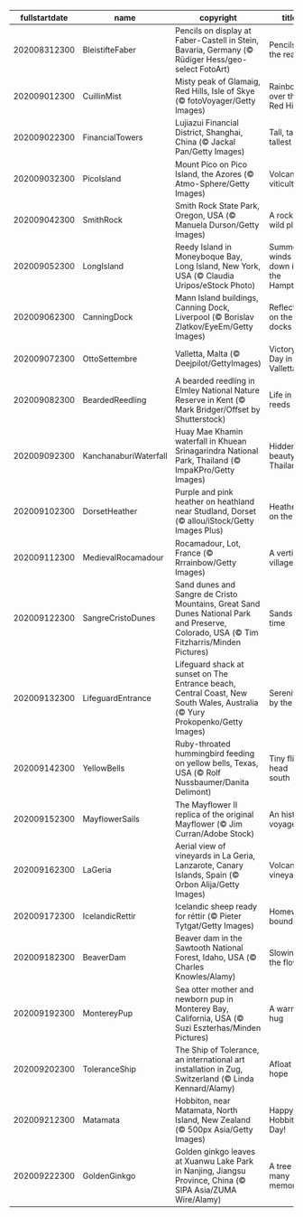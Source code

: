 |fullstartdate|name|copyright|title|image|
|--|--|--|--|--|
202008312300|BleistifteFaber|Pencils on display at Faber-Castell in Stein, Bavaria, Germany (© Rüdiger Hess/geo-select FotoArt)|Pencils at the ready!|![](/en-GB/2020/09/202008312300BleistifteFaber.jpg)|
202009012300|CuillinMist|Misty peak of Glamaig, Red Hills, Isle of Skye (© fotoVoyager/Getty Images)|Rainbow over the Red Hills|![](/en-GB/2020/09/202009012300CuillinMist.jpg)|
202009022300|FinancialTowers|Lujiazui Financial District, Shanghai, China (© Jackal Pan/Getty Images)|Tall, taller, tallest|![](/en-GB/2020/09/202009022300FinancialTowers.jpg)|
202009032300|PicoIsland|Mount Pico on Pico Island, the Azores (© Atmo-Sphere/Getty Images)|Volcanic viticulture|![](/en-GB/2020/09/202009032300PicoIsland.jpg)|
202009042300|SmithRock|Smith Rock State Park, Oregon, USA (© Manuela Durson/Getty Images)|A rock in a wild place|![](/en-GB/2020/09/202009042300SmithRock.jpg)|
202009052300|LongIsland|Reedy Island in Moneyboque Bay, Long Island, New York, USA (© Claudia Uripos/eStock Photo)|Summer winds down in the Hamptons|![](/en-GB/2020/09/202009052300LongIsland.jpg)|
202009062300|CanningDock|Mann Island buildings, Canning Dock, Liverpool (© Borislav Zlatkov/EyeEm/Getty Images)|Reflecting on the docks|![](/en-GB/2020/09/202009062300CanningDock.jpg)|
202009072300|OttoSettembre|Valletta, Malta (© Deejpilot/GettyImages)|Victory Day in Valletta|![](/en-GB/2020/09/202009072300OttoSettembre.jpg)|
202009082300|BeardedReedling|A bearded reedling in Elmley National Nature Reserve in Kent (© Mark Bridger/Offset by Shutterstock)|Life in the reeds|![](/en-GB/2020/09/202009082300BeardedReedling.jpg)|
202009092300|KanchanaburiWaterfall|Huay Mae Khamin waterfall in Khuean Srinagarindra National Park, Thailand (© ImpaKPro/Getty Images)|Hidden beauty in Thailand|![](/en-GB/2020/09/202009092300KanchanaburiWaterfall.jpg)|
202009102300|DorsetHeather|Purple and pink heather on heathland near Studland, Dorset (© allou/iStock/Getty Images Plus)|Heather on the hills|![](/en-GB/2020/09/202009102300DorsetHeather.jpg)|
202009112300|MedievalRocamadour|Rocamadour, Lot, France (© Rrrainbow/Getty Images)|A vertical village|![](/en-GB/2020/09/202009112300MedievalRocamadour.jpg)|
202009122300|SangreCristoDunes|Sand dunes and Sangre de Cristo Mountains, Great Sand Dunes National Park and Preserve, Colorado, USA (© Tim Fitzharris/Minden Pictures)|Sands of time|![](/en-GB/2020/09/202009122300SangreCristoDunes.jpg)|
202009132300|LifeguardEntrance|Lifeguard shack at sunset on The Entrance beach, Central Coast, New South Wales, Australia (© Yury Prokopenko/Getty Images)|Serenity by the sea|![](/en-GB/2020/09/202009132300LifeguardEntrance.jpg)|
202009142300|YellowBells|Ruby-throated hummingbird feeding on yellow bells, Texas, USA (© Rolf Nussbaumer/Danita Delimont)|Tiny fliers head south|![](/en-GB/2020/09/202009142300YellowBells.jpg)|
202009152300|MayflowerSails|The Mayflower II replica of the original Mayflower (© Jim Curran/Adobe Stock)|An historic voyage|![](/en-GB/2020/09/202009152300MayflowerSails.jpg)|
202009162300|LaGeria|Aerial view of vineyards in La Geria, Lanzarote, Canary Islands, Spain (© Orbon Alija/Getty Images)|Volcanic vineyards|![](/en-GB/2020/09/202009162300LaGeria.jpg)|
202009172300|IcelandicRettir|Icelandic sheep ready for réttir (© Pieter Tytgat/Getty Images)|Homeward bound|![](/en-GB/2020/09/202009172300IcelandicRettir.jpg)|
202009182300|BeaverDam|Beaver dam in the Sawtooth National Forest, Idaho, USA (© Charles Knowles/Alamy)|Slowing the flow|![](/en-GB/2020/09/202009182300BeaverDam.jpg)|
202009192300|MontereyPup|Sea otter mother and newborn pup in Monterey Bay, California, USA (© Suzi Eszterhas/Minden Pictures)|A warm hug|![](/en-GB/2020/09/202009192300MontereyPup.jpg)|
202009202300|ToleranceShip|The Ship of Tolerance, an international art installation in Zug, Switzerland (© Linda Kennard/Alamy)|Afloat with hope|![](/en-GB/2020/09/202009202300ToleranceShip.jpg)|
202009212300|Matamata|Hobbiton, near Matamata, North Island, New Zealand (© 500px Asia/Getty Images)|Happy Hobbit Day!|![](/en-GB/2020/09/202009212300Matamata.jpg)|
202009222300|GoldenGinkgo|Golden ginkgo leaves at Xuanwu Lake Park in Nanjing, Jiangsu Province, China (© SIPA Asia/ZUMA Wire/Alamy)|A tree of many memories|![](/en-GB/2020/09/202009222300GoldenGinkgo.jpg)|
